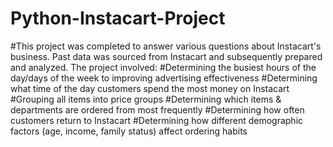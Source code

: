 # Python-Instacart-Project
#This project was completed to answer various questions about Instacart's business. Past data was sourced from Instacart and subsequently prepared and analyzed. The project involved:
#Determining the busiest hours of the day/days of the week to improving advertising effectiveness
#Determining what time of the day customers spend the most money on Instacart
#Grouping all items into price groups
#Determining which items & departments are ordered from most frequently
#Determining how often customers return to Instacart
#Determining how different demographic factors (age, income, family status) affect ordering habits
